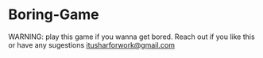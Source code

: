 # Boring-Game
WARNING: play this game if you wanna get bored.
Reach out if you like this or have any sugestions itusharforwork@gmail.com
